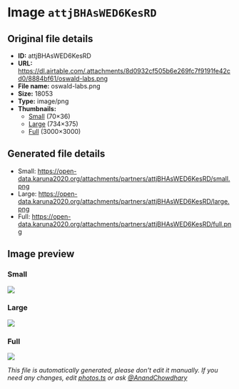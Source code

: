 # Image `attjBHAsWED6KesRD`

## Original file details

- **ID:** attjBHAsWED6KesRD
- **URL:** https://dl.airtable.com/.attachments/8d0932cf505b6e269fc7f9191fe42cd0/8884bf61/oswald-labs.png
- **File name:** oswald-labs.png
- **Size:** 18053
- **Type:** image/png
- **Thumbnails:**
  - [Small](https://dl.airtable.com/.attachmentThumbnails/005032bab12d025236f173b9b749518f/29657a8b) (70×36)
  - [Large](https://dl.airtable.com/.attachmentThumbnails/d2764b794459c7c8c88ea5a63caa8c7b/b7e619be) (734×375)
  - [Full](https://dl.airtable.com/.attachmentThumbnails/e254f6ef011a8d3b0ebeef9f5bf40463/fa6fe760) (3000×3000)

## Generated file details

- Small: https://open-data.karuna2020.org/attachments/partners/attjBHAsWED6KesRD/small.png
- Large: https://open-data.karuna2020.org/attachments/partners/attjBHAsWED6KesRD/large.png
- Full: https://open-data.karuna2020.org/attachments/partners/attjBHAsWED6KesRD/full.png

## Image preview

### Small

![](https://open-data.karuna2020.org/attachments/partners/attjBHAsWED6KesRD/small.png)

### Large

![](https://open-data.karuna2020.org/attachments/partners/attjBHAsWED6KesRD/large.png)

### Full

![](https://open-data.karuna2020.org/attachments/partners/attjBHAsWED6KesRD/full.png)

_This file is automatically generated, please don't edit it manually. If you need any changes, edit [photos.ts](/photos.ts) or ask [@AnandChowdhary](https://github.com/AnandChowdhary)_

